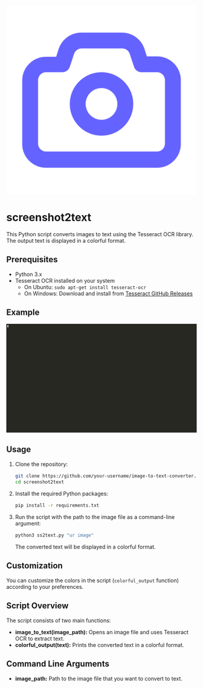 ![Icon](/images/ss2text_icon.png)
# screenshot2text


This Python script converts images to text using the Tesseract OCR library. The output text is displayed in a colorful format.

## Prerequisites

- Python 3.x
- Tesseract OCR installed on your system
  - On Ubuntu: `sudo apt-get install tesseract-ocr`
  - On Windows: Download and install from [Tesseract GitHub Releases](https://github.com/tesseract-ocr/tesseract/releases)
 
## Example

![GIF](/images/ss2text.gif)


## Usage

1. Clone the repository:

    ```bash
    git clone https://github.com/your-username/image-to-text-converter.git](https://github.com/vinetsuicide/screenshot2text.git
    cd screenshot2text
    ```

2. Install the required Python packages:

    ```bash
    pip install -r requirements.txt
    ```

3. Run the script with the path to the image file as a command-line argument:

    ```bash
    python3 ss2text.py "ur image"
    ```

   The converted text will be displayed in a colorful format.

## Customization

You can customize the colors in the script (`colorful_output` function) according to your preferences.

## Script Overview

The script consists of two main functions:

- **image_to_text(image_path):** Opens an image file and uses Tesseract OCR to extract text.
- **colorful_output(text):** Prints the converted text in a colorful format.

## Command Line Arguments

- **image_path:** Path to the image file that you want to convert to text.

